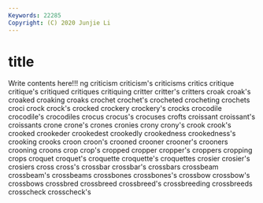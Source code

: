 ```yaml
---
Keywords: 22285
Copyright: (C) 2020 Junjie Li
---
```


# title

Write contents here!!!
ng 
criticism 
criticism's 
criticisms 
critics 
critique 
critique's 
critiqued 
critiques 
critiquing
critter 
critter's 
critters 
croak 
croak's 
croaked 
croaking 
croaks 
crochet 
crochet's
crocheted 
crocheting 
crochets 
croci 
crock 
crock's 
crocked 
crockery 
crockery's 
crocks
crocodile 
crocodile's 
crocodiles 
crocus 
crocus's 
crocuses 
crofts 
croissant 
croissant's 
croissants
crone 
crone's 
crones 
cronies 
crony 
crony's 
crook 
crook's 
crooked 
crookeder
crookedest 
crookedly 
crookedness 
crookedness's 
crooking 
crooks 
croon 
croon's 
crooned 
crooner
crooner's 
crooners 
crooning 
croons 
crop 
crop's 
cropped 
cropper 
cropper's 
croppers
cropping 
crops 
croquet 
croquet's 
croquette 
croquette's 
croquettes 
crosier 
crosier's 
crosiers
cross 
cross's 
crossbar 
crossbar's 
crossbars 
crossbeam 
crossbeam's 
crossbeams 
crossbones 
crossbones's
crossbow 
crossbow's 
crossbows 
crossbred 
crossbreed 
crossbreed's 
crossbreeding 
crossbreeds 
crosscheck 
crosscheck's
